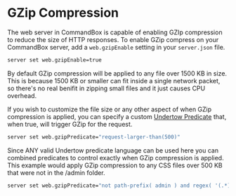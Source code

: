 # GZip Compression

The web server in CommandBox is capable of enabling GZIp compression to reduce the size of HTTP responses. To enable GZip compress on your CommandBox server, add a `web.gzipEnable` setting in your `server.json` file.

```bash
server set web.gzipEnable=true
```

By default GZip compression will be applied to any file over 1500 KB in size. This is because 1500 KB or smaller can fit inside a single network packet, so there's no real benifit in zipping small files and it just causes CPU overhead.

If you wish to customize the file size or any other aspect of when GZip compression is applied, you can specify a custom [Undertow Predicate](server-rules/rule-language.md) that, when true, will trigger GZip for the request.

```bash
server set web.gzipPredicate="request-larger-than(500)"
```

Since ANY valid Undertow predicate language can be used here you can combined predicates to control exactly when GZip compression is applied. This example would apply GZip compression to any CSS files over 500 KB that were not in the /admin folder.

```bash
server set web.gzipPredicate="not path-prefix( admin ) and regex( '(.*).css' ) and request-larger-than(500)"
```
